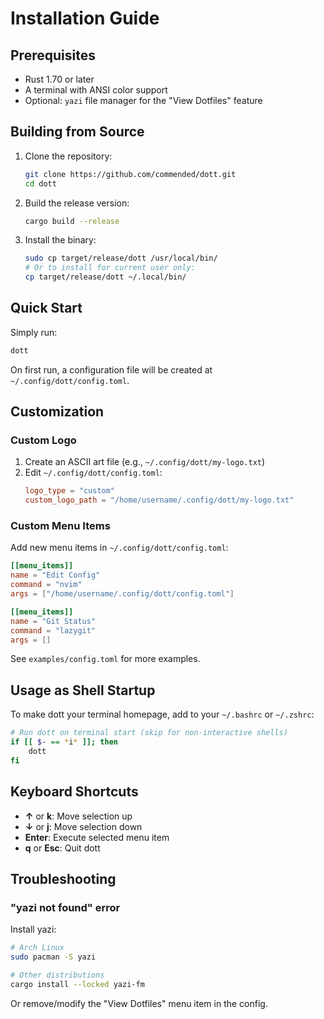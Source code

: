 # Installation Guide

## Prerequisites

- Rust 1.70 or later
- A terminal with ANSI color support
- Optional: `yazi` file manager for the "View Dotfiles" feature

## Building from Source

1. Clone the repository:
   ```bash
   git clone https://github.com/commended/dott.git
   cd dott
   ```

2. Build the release version:
   ```bash
   cargo build --release
   ```

3. Install the binary:
   ```bash
   sudo cp target/release/dott /usr/local/bin/
   # Or to install for current user only:
   cp target/release/dott ~/.local/bin/
   ```

## Quick Start

Simply run:
```bash
dott
```

On first run, a configuration file will be created at `~/.config/dott/config.toml`.

## Customization

### Custom Logo

1. Create an ASCII art file (e.g., `~/.config/dott/my-logo.txt`)
2. Edit `~/.config/dott/config.toml`:
   ```toml
   logo_type = "custom"
   custom_logo_path = "/home/username/.config/dott/my-logo.txt"
   ```

### Custom Menu Items

Add new menu items in `~/.config/dott/config.toml`:

```toml
[[menu_items]]
name = "Edit Config"
command = "nvim"
args = ["/home/username/.config/dott/config.toml"]

[[menu_items]]
name = "Git Status"
command = "lazygit"
args = []
```

See `examples/config.toml` for more examples.

## Usage as Shell Startup

To make dott your terminal homepage, add to your `~/.bashrc` or `~/.zshrc`:

```bash
# Run dott on terminal start (skip for non-interactive shells)
if [[ $- == *i* ]]; then
    dott
fi
```

## Keyboard Shortcuts

- **↑** or **k**: Move selection up
- **↓** or **j**: Move selection down
- **Enter**: Execute selected menu item
- **q** or **Esc**: Quit dott

## Troubleshooting

### "yazi not found" error

Install yazi:
```bash
# Arch Linux
sudo pacman -S yazi

# Other distributions
cargo install --locked yazi-fm
```

Or remove/modify the "View Dotfiles" menu item in the config.
